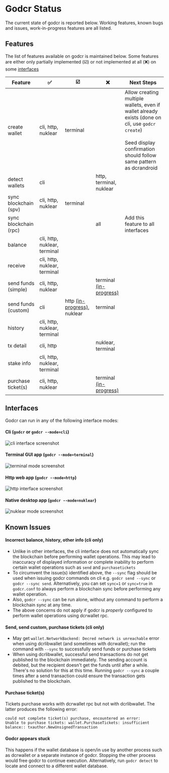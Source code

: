# Godcr Status
The current state of godcr is reported below.
Working features, known bugs and issues, work-in-progress features are all listed.

## Features
The list of features available on godcr is maintained below.
Some features are either only partially implemented (:ballot_box_with_check:) or not implemented at all (:x:) on some [interfaces](#interfaces)

| Feature | :white_check_mark: | :ballot_box_with_check: | :x: | Next Steps |
|---|---|---|---|---|
| create wallet | cli, http, nuklear | terminal | | Allow creating multiple wallets, even if wallet already exists (done on cli, use `godcr create`)<br><br>Seed display confirmation should follow same pattern as dcrandroid |
| detect wallets | cli | | http, terminal, nuklear | |
| sync blockchain (spv) | cli, http, nuklear | terminal | |
| sync blockchain (rpc) | | | all | Add this feature to all interfaces |
| balance | cli, http, nuklear, terminal | | |
| receive | cli, http, nuklear, terminal | | |
| send funds (simple) | cli, http, nuklear | | terminal [(in-progress)](https://github.com/raedahgroup/godcr/pull/201) |
| send funds (custom) | cli | http [(in-progress)](https://github.com/raedahgroup/godcr/pull/186), nuklear | terminal |
| history | cli, http, nuklear, terminal | | |
| tx detail | cli, http | | nuklear, terminal |
| stake info | cli, http, nuklear, terminal | | |
| purchase ticket(s) | cli, http, nuklear | | terminal [(in-progress)](https://github.com/raedahgroup/godcr/pull/213) |

## Interfaces
Godcr can run in any of the following interface modes:

#### Cli (`godcr` or `godcr --mode=cli`)
![cli interface screenshot](https://user-images.githubusercontent.com/18400051/52160314-973efd80-26b3-11e9-9eed-7ba0b08f04f4.png)

#### Terminal GUI app (`godcr --mode=terminal`)
![terminal mode screenshot](https://user-images.githubusercontent.com/18400051/52159638-5fca5400-26a7-11e9-877b-54c5f092fbe1.png)

#### Http web app (`godcr --mode=http`)
![http interface screenshot](https://user-images.githubusercontent.com/18400051/52159613-019d7100-26a7-11e9-9cfc-8d044d3468f7.png)

#### Native desktop app (`godcr --mode=nuklear`)
![nuklear mode screenshot](https://user-images.githubusercontent.com/18400051/52159667-d49d8e00-26a7-11e9-9f5f-ba99cb33b4db.png)

## Known Issues
#### Incorrect balance, history, other info (cli only)
- Unlike in other interfaces, the cli interface does not automatically sync the blockchain before performing wallet operations.
This may lead to inaccuracy of displayed information or complete inability to perform certain wallet operations such as `send` and `purchasetickets`
- To circumvent the issue(s) identified above, the `--sync` flag should be used when issuing godcr commands on cli e.g. `godcr send --sync` or `godcr --sync send`. Alternatively, you can set `sync=1` or `sync=true` in `godcr.conf` to always perform a blockchain sync before performing any wallet operation.
- Also, `godcr --sync` can be run alone, without any command to perform a blockchain sync at any time.
- The above concerns do not apply if godcr is _properly_ configured to perform wallet operations using dcrwallet rpc.

#### Send, send custom, purchase tickets (cli only)
- May get `wallet.NetworkBackend: Decred network is unreachable` error when using dcrlibwallet (and sometimes with dcrwallet); run the command with `--sync` to successfully send funds or purchase tickets
- When using dcrlibwallet, successful send transactions do not get published to the blockchain immediately.
The sending account is debited, but the recipient doesn't get the funds until after a while.
There's no solution for this at this time.
Running `godcr --sync` a couple times after a send transaction could ensure the transaction gets published to the blockchain.

#### Purchase ticket(s)
Tickets purchase works with dcrwallet rpc but not with dcrlibwallet. The latter produces the following error:
```
could not complete ticket(s) purchase, encountered an error:
Unable to purchase tickets: wallet.PurchaseTickets: insufficient balance:: txauthor.NewUnsignedTransaction
```

#### Godcr appears stuck
This happens if the wallet database is open/in use by another process such as dcrwallet or a separate instance of godcr.
Stopping the other process would free godcr to continue execution.
Alternatively, run `godcr detect` to locate and connect to a different wallet database.
